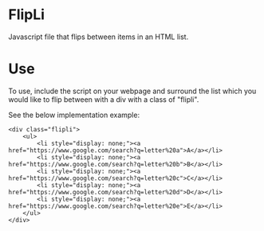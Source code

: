 FlipLi
======

Javascript file that flips between items in an HTML list.

Use
===

To use, include the script on your webpage and surround the list which you would like to flip between with a div with a class of "flipli".

See the below implementation example:

	<div class="flipli">
		<ul>
			<li style="display: none;"><a href="https://www.google.com/search?q=letter%20a">A</a></li>
			<li style="display: none;"><a href="https://www.google.com/search?q=letter%20b">B</a></li>
			<li style="display: none;"><a href="https://www.google.com/search?q=letter%20c">C</a></li>
			<li style="display: none;"><a href="https://www.google.com/search?q=letter%20d">D</a></li>
			<li style="display: none;"><a href="https://www.google.com/search?q=letter%20e">E</a></li>
		</ul>
	</div>
